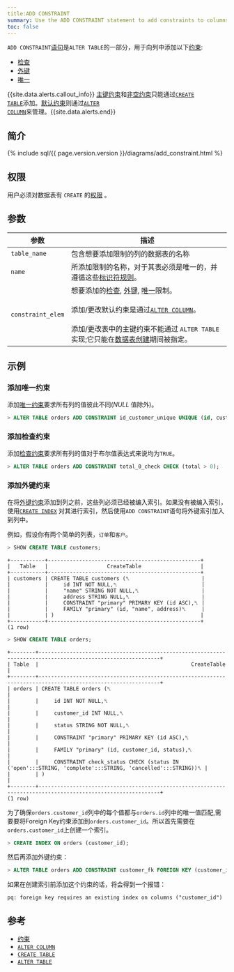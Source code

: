 ```yaml
---
title:ADD CONSTRAINT
summary: Use the ADD CONSTRAINT statement to add constraints to columns.
toc: false
---
```


`ADD CONSTRAINT`[语句](sql-staements.md)是`ALTER TABLE`的一部分，用于向列中添加以下[约束](constrains.html):

- [检查](check.html)
- [外键](foreign-key.html)
- [唯一](unique.html)

{{site.data.alerts.callout_info}}
<a href="primary-key.html">主键约束</a>和<a href="not-null.html">非空约束</a>只能通过<a href="create-table.html"><code>CREATE TABLE</code></a>添加。<a href="default-value.html">默认约束</a>则通过<a href="alter-column.html"><code>ALTER COLUMN</code></a>来管理。{{site.data.alerts.end}}

<div id="toc"></div>

## 简介

{% include sql/{{ page.version.version }}/diagrams/add_constraint.html %}

## 权限

用户必须对数据表有 `CREATE` 的[权限](privileges.html) 。

## 参数

| 参数           | 描述           |
| ------------ | ------------ |
| `table_name` | 包含想要添加限制的列的数据表的名称 |
| `name`       | 所添加限制的名称，对于其表必须是唯一的，并遵循这些[标识符规则](keywords-and-identifiers.html#identifiers)。
| `constraint_elem` | 想要添加的[检查](check.html), [外键](foreign-key.html), [唯一](unique.html)限制。<br/><br/>添加/更改默认约束是通过[`ALTER COLUMN`](alter-column.html)。<br/><br/>添加/更改表中的主键约束不能通过 `ALTER TABLE`实现;它只能在[数据表创建](create-table.html#create-a-table-primary-key-defined)期间被指定。 |

## 示例

### 添加唯一约束

添加[唯一约束](unique.html)要求所有列的值彼此不同(*NULL* 值除外)。

``` sql
> ALTER TABLE orders ADD CONSTRAINT id_customer_unique UNIQUE (id, customer);
```

### 添加检查约束

添加[检查约束](check.html)要求所有列的值对于布尔值表达式来说均为`TRUE`。

``` sql
> ALTER TABLE orders ADD CONSTRAINT total_0_check CHECK (total > 0);
```

### 添加外键约束

在将[外键约束](foreign-key.html)添加到列之前，这些列必须已经被编入索引。如果没有被编入索引，使用[`CREATE INDEX`](create-index.html) 对其进行索引，然后使用`ADD CONSTRAINT`语句将外键索引加入到列中。

例如，假设你有两个简单的列表，`订单`和`客户`。

~~~ sql
> SHOW CREATE TABLE customers;
~~~

~~~
+-----------+-------------------------------------------------+
|   Table   |                   CreateTable                   |
+-----------+-------------------------------------------------+
| customers | CREATE TABLE customers (␤                       |
|           |     id INT NOT NULL,␤                           |
|           |     "name" STRING NOT NULL,␤                    |
|           |     address STRING NULL,␤                       |
|           |     CONSTRAINT "primary" PRIMARY KEY (id ASC),␤ |
|           |     FAMILY "primary" (id, "name", address)␤     |
|           | )                                               |
+-----------+-------------------------------------------------+
(1 row)
~~~

~~~ sql
> SHOW CREATE TABLE orders;
~~~

~~~
+--------+-------------------------------------------------------------------------------------------------------------+
| Table  |                                                 CreateTable                                                 |
+--------+-------------------------------------------------------------------------------------------------------------+
| orders | CREATE TABLE orders (␤                                                                                      |
|        |     id INT NOT NULL,␤                                                                                       |
|        |     customer_id INT NULL,␤                                                                                  |
|        |     status STRING NOT NULL,␤                                                                                |
|        |     CONSTRAINT "primary" PRIMARY KEY (id ASC),␤                                                             |
|        |     FAMILY "primary" (id, customer_id, status),␤                                                            |
|        |     CONSTRAINT check_status CHECK (status IN ('open':::STRING, 'complete':::STRING, 'cancelled':::STRING))␤ |
|        | )                                                                                                           |
+--------+-------------------------------------------------------------------------------------------------------------+
(1 row)
~~~

为了确保`orders.customer_id`列中的每个值都与`orders.id`列中的唯一值匹配,需要要将Foreign Key约束添加到`orders.customer_id`。所以首先需要在`orders.customer_id`上创建一个索引。

~~~ sql
> CREATE INDEX ON orders (customer_id);
~~~

然后再添加外键约束：

~~~ sql
> ALTER TABLE orders ADD CONSTRAINT customer_fk FOREIGN KEY (customer_id) REFERENCES customers (id);
~~~

如果在创建索引前添加这个约束的话，将会得到一个报错：

~~~
pq: foreign key requires an existing index on columns ("customer_id")
~~~

## 参考

- [约束](constraints.html)
- [`ALTER COLUMN`](alter-column.html)
- [`CREATE TABLE`](create-table.html)
- [`ALTER TABLE`](alter-table.html)
